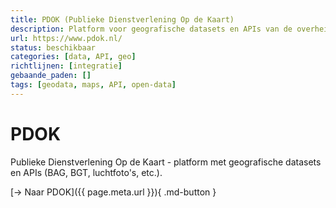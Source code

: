 ```yaml
---
title: PDOK (Publieke Dienstverlening Op de Kaart)
description: Platform voor geografische datasets en APIs van de overheid
url: https://www.pdok.nl/
status: beschikbaar
categories: [data, API, geo]
richtlijnen: [integratie]
gebaande_paden: []
tags: [geodata, maps, API, open-data]
---
```


# PDOK

Publieke Dienstverlening Op de Kaart - platform met geografische datasets en APIs (BAG, BGT, luchtfoto's, etc.).

[→ Naar PDOK]({{ page.meta.url }}){ .md-button }
